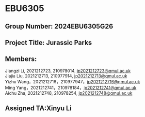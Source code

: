 # EBU6305
## Group Number: 2024EBU6305G26 
## Project Title: Jurassic Parks
## Members: 
  Jiangzi Li, 2021212723, 210978014, jp2021212723@qmul.ac.uk  
  Jiajia Liu, 2021212713, 210977914, jp2021212713@qmul.ac.uk  
  Yizhu Wang，2021212716，210977947，jp2021212716@qmul.ac.uk  
  Ming Yang，2021212741，210978184，jp2021212741@qmul.ac.uk  
  Aichu Zha, 2021212748, 210978254, jp2021212748@qmul.ac.uk  

  ## Assigned TA:Xinyu Li
